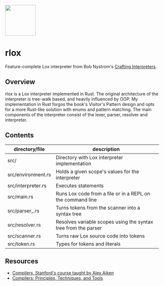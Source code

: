 <img src="https://www.history.com/.image/t_share/MTU3ODc4Njg0NTgzNTM1OTQ1/image-placeholder-title.jpg" width="100" height="100">


# rlox
Feature-complete Lox interpreter from Bob Nystrom's [Crafting Interpreters](https://craftinginterpreters.com/).

## Overview
rlox is a Lox interpreter implemented in Rust. The original architecture of the interpreter is tree-walk based, and heavily influenced by OOP. My implementation in Rust forgos the book's Visitor's Pattern design and opts for a more Rust-like solution with enums and pattern matching. The main components of the interpreter consist of the lexer, parser, resolver and interpreter.

## Contents
| directory/file       | description                                                                                                    |
| -------------------- | -------------------------------------------------------------------------------------------------------------- |
| src/                 | Directory with Lox interpreter implementation                                                                  |
| src/environment.rs   | Holds a given scope's values for the interpreter                                                               |
| src/interpreter.rs   | Executes statements                                                                                            |
| src/main.rs          | Runs Lox code from a file or in a REPL on the command line                                                     |
| src/parser_.rs       | Turns tokens from the scanner into a syntax tree                                                               |
| src/resolver.rs      | Resolves variable scopes using the syntax tree from the parser                                                 |
| src/scanner.rs       | Turns raw Lox source code into tokens                                                                          |
| src/token.rs         | Types for tokens and literals                                                                                  |

## Resources
- [Compilers, Stanford's course taught by Alex Aiken](https://online.stanford.edu/courses/soe-ycscs1-compilers)
- [Compilers: Principles, Techniques, and Tools](https://en.wikipedia.org/wiki/Compilers:_Principles,_Techniques,_and_Tools)
